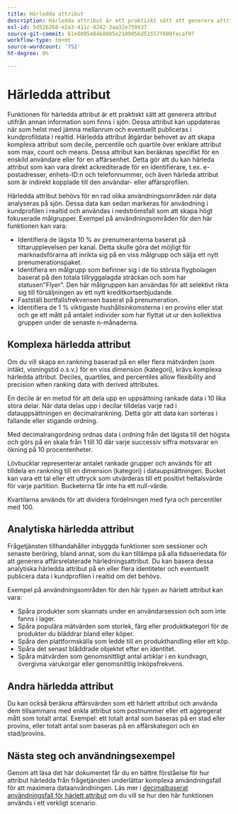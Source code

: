 ```yaml
---
title: Härledda attribut
description: Härledda attribut är ett praktiskt sätt att generera attribut som kan uppdateras vid valfri tidpunkt och som kan publiceras i kundprofildata i realtid. Det här dokumentet innehåller en översikt över hur du använder frågetjänsten för att skapa härledda attribut som kan användas med dina profildata.
exl-id: 5d52b268-e2a3-411c-8242-3aa32e759937
source-git-commit: 61e0895484b8005e2109056d51557f609fecaf97
workflow-type: tm+mt
source-wordcount: '752'
ht-degree: 0%

---
```


# Härledda attribut

Funktionen för härledda attribut är ett praktiskt sätt att generera attribut utifrån annan information som finns i sjön. Dessa attribut kan uppdateras när som helst med jämna mellanrum och eventuellt publiceras i kundprofildata i realtid. Härledda attribut åtgärdar behovet av att skapa komplexa attribut som decile, percentile och quartile över enklare attribut som max, count och means. Dessa attribut kan beräknas specifikt för en enskild användare eller för en affärsenhet. Detta gör att du kan härleda attribut som kan vara direkt ackrediterade för en identifierare, t.ex. e-postadresser, enhets-ID:n och telefonnummer, och även härleda attribut som är indirekt kopplade till den användar- eller affärsprofilen.

Härledda attribut behövs för en rad olika användningsområden när data analyseras på sjön. Dessa data kan sedan markeras för användning i kundprofilen i realtid och användas i nedströmsfall som att skapa högt fokuserade målgrupper. Exempel på användningsområden för den här funktionen kan vara:

* Identifiera de lägsta 10 % av prenumeranterna baserat på tittarupplevelsen per kanal. Detta skulle göra det möjligt för marknadsförarna att inrikta sig på en viss målgrupp och sälja ett nytt prenumerationspaket.
* Identifiera en målgrupp som befinner sig i de tio största flygbolagen baserat på den totala tillryggalagda sträckan och som har statusen&quot;Flyer&quot;. Den här målgruppen kan användas för att selektivt rikta sig till försäljningen av ett nytt kreditkortserbjudande.
* Fastställ bortfallsfrekvensen baserat på prenumeration.
* Identifiera de 1 % viktigaste hushållsinkomsterna i en provins eller stat och ge ett mått på antalet individer som har flyttat ut ur den kollektiva gruppen under de senaste n-månaderna.

## Komplexa härledda attribut

Om du vill skapa en rankning baserad på en eller flera mätvärden (som intäkt, visningstid o.s.v.) för en viss dimension (kategori), krävs komplexa härledda attribut. Deciles, quartiles, and percentiles allow flexibility and precision when ranking data with derived attributes.

En decile är en metod för att dela upp en uppsättning rankade data i 10 lika stora delar. När data delas upp i decilar tilldelas varje rad i datauppsättningen en decimalrankning. Detta gör att data kan sorteras i fallande eller stigande ordning.

Med decimalrangordning ordnas data i ordning från det lägsta till det högsta och görs på en skala från 1 till 10 där varje successiv siffra motsvarar en ökning på 10 procentenheter.

Lövbucklar representerar antalet rankade grupper och används för att tilldela en rankning till en dimension (kategori) i datauppsättningen. Bucket kan vara ett tal eller ett uttryck som utvärderas till ett positivt heltalsvärde för varje partition. Bucketerna får inte ha ett null-värde.

Kvartilarna används för att dividera fördelningen med fyra och percentiler med 100.

## Analytiska härledda attribut

Frågetjänsten tillhandahåller inbyggda funktioner som sessioner och senaste beröring, bland annat, som du kan tillämpa på alla tidsseriedata för att generera affärsrelaterade härledningsattribut. Du kan basera dessa analytiska härledda attribut på en eller flera identiteter och eventuellt publicera data i kundprofilen i realtid om det behövs.

Exempel på användningsområden för den här typen av härlett attribut kan vara:

* Spåra produkter som skannats under en användarsession och som inte fanns i lager.
* Spåra populära mätvärden som storlek, färg eller produktkategori för de produkter du bläddrar bland eller köper.
* Spåra den plattformskälla som ledde till en produkthandling eller ett köp.
* Spåra det senast bläddrade objektet efter en identitet.
* Spåra mätvärden som genomsnittligt antal artiklar i en kundvagn, övergivna varukorgar eller genomsnittlig inköpsfrekvens.

## Andra härledda attribut

Du kan också beräkna affärsvärden som ett härlett attribut och använda dem tillsammans med enkla attribut som postnummer eller ett aggregerat mått som totalt antal. Exempel: ett totalt antal som baseras på en stad eller provins, eller totalt antal som baseras på en affärskategori och en stad/provins.

## Nästa steg och användningsexempel

Genom att läsa det här dokumentet får du en bättre förståelse för hur attribut härledda från frågetjänsten underlättar komplexa användningsfall för att maximera dataanvändningen. Läs mer i [decimalbaserat användningsfall för härlett attribut](./deciles-use-case.md) om du vill se hur den här funktionen används i ett verkligt scenario.
